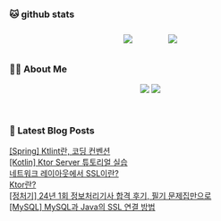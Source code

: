 
###  🐱 github stats  

<div id="main" align="center">
    <img src="https://github-readme-stats.vercel.app/api?username=peterica&count_private=true&show_icons=true&theme=radical"
        style="height: auto; margin-left: 20px; margin-right: 20px; padding: 10px;"/>
    <img src="https://github-readme-stats.vercel.app/api/top-langs/?username=peterica&layout=compact"   
        style="height: auto; margin-left: 20px; margin-right: 20px; padding: 10px;"/>
</div>

###  💁‍♀️ About Me  
<p align="center">
    <a href="https://peterica.tistory.com/"><img src="https://img.shields.io/badge/Blog-FF5722?style=flat-square&logo=Blogger&logoColor=white"/></a>
    <a href="mailto:ilovefran.ofm@gmail.com"><img src="https://img.shields.io/badge/Gmail-d14836?style=flat-square&logo=Gmail&logoColor=white&link=ilovefran.ofm@gmail.com"/></a>
</p>

<br>

### 📕 Latest Blog Posts   

<a href ="https://peterica.tistory.com/696"> [Spring] Ktlint란, 코딩 컨벤션 </a> <br><a href ="https://peterica.tistory.com/694"> [Kotlin] Ktor Server 튜토리얼 실습 </a> <br><a href ="https://peterica.tistory.com/692"> 네트워크 레이아웃에서 SSL이란? </a> <br><a href ="https://peterica.tistory.com/693"> Ktor란? </a> <br><a href ="https://peterica.tistory.com/593"> [정처기] 24년 1회 정보처리기사 합격 후기, 필기 문제집만으로 </a> <br><a href ="https://peterica.tistory.com/691"> [MySQL] MySQL과 Java의 SSL 연결 방법 </a> <br>